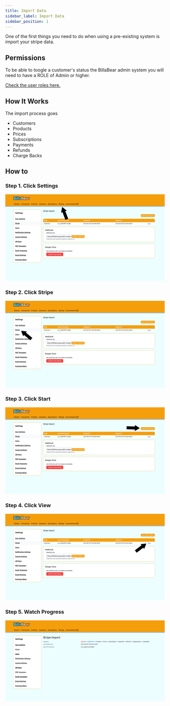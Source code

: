 ```yaml
---
title: Import Data
sidebar_label: Import Data
sidebar_position: 1
---
```

One of the first things you need to do when using a pre-existing system is import your stripe data.

## Permissions

To be able to toogle a customer's status the BillaBear admin system you will need to have a ROLE of Admin or higher.

[Check the user roles here.](../user_roles/)

## How It Works

The import process goes

* Customers
* Products
* Prices
* Subscriptions
* Payments
* Refunds
* Charge Backs

## How to

### Step 1. Click Settings

![Click Settings](./import_screenshots/1_click_settings.png)

### Step 2. Click Stripe

![Click Stripe](./import_screenshots/2_click_stripe.png)

### Step 3. Click Start

![Click Start](./import_screenshots/3_click_start.png)

### Step 4. Click View

![Click View](./import_screenshots/4_click_view.png)

### Step 5. Watch Progress

![Watch Progress](./import_screenshots/5_watch_progress.png)
